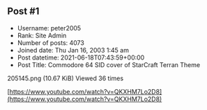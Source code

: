 ## Post #1
- Username: peter2005
- Rank: Site Admin
- Number of posts: 4073
- Joined date: Thu Jan 16, 2003 1:45 am
- Post datetime: 2021-06-18T07:43:59+00:00
- Post Title: Commodore 64 SID cover of StarCraft Terran Theme

205145.png (10.67 KiB) Viewed 36 times


[https://www.youtube.com/watch?v=QKXHM7Lo2D8](https://www.youtube.com/watch?v=QKXHM7Lo2D8)
